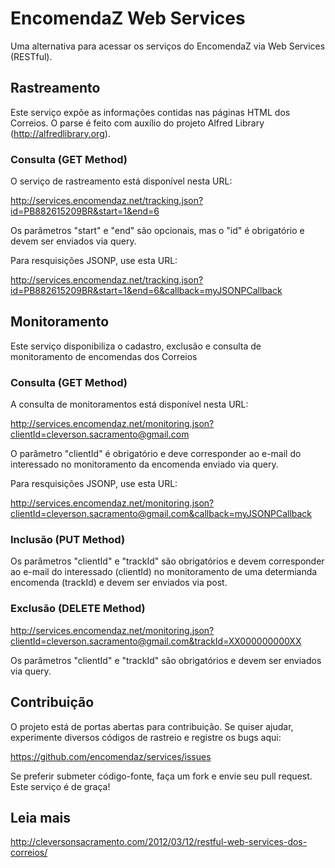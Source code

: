 EncomendaZ Web Services
=============================

Uma alternativa para acessar os serviços do EncomendaZ via Web Services (RESTful).

Rastreamento
------------

Este serviço expõe as informações contidas nas páginas HTML dos Correios. O parse é feito com auxílio do projeto Alfred Library (http://alfredlibrary.org).  

### Consulta (GET Method)

O serviço de rastreamento está disponível nesta URL:

http://services.encomendaz.net/tracking.json?id=PB882615209BR&start=1&end=6

Os parâmetros "start" e "end" são opcionais, mas o "id" é obrigatório e devem ser enviados via query.

Para resquisições JSONP, use esta URL:

http://services.encomendaz.net/tracking.json?id=PB882615209BR&start=1&end=6&callback=myJSONPCallback

Monitoramento
------------

Este serviço disponibiliza o cadastro, exclusão e consulta de monitoramento de encomendas dos Correios

### Consulta (GET Method)

A consulta de monitoramentos está disponível nesta URL:

http://services.encomendaz.net/monitoring.json?clientId=cleverson.sacramento@gmail.com

O parâmetro "clientId" é obrigatório e deve corresponder ao e-mail do interessado no monitoramento da encomenda enviado via query.

Para resquisições JSONP, use esta URL:

http://services.encomendaz.net/monitoring.json?clientId=cleverson.sacramento@gmail.com&callback=myJSONPCallback

### Inclusão (PUT Method)

Os parâmetros "clientId" e "trackId" são obrigatórios e devem corresponder ao e-mail do interessado (clientId) no monitoramento de uma determianda encomenda (trackId) e devem ser enviados via post.

### Exclusão (DELETE Method)

http://services.encomendaz.net/monitoring.json?clientId=cleverson.sacramento@gmail.com&trackId=XX000000000XX

Os parâmetros "clientId" e "trackId" são obrigatórios e devem ser enviados via query.

Contribuição
--------------

O projeto está de portas abertas para contribuição. Se quiser ajudar, experimente diversos códigos de rastreio e registre os bugs aqui:

https://github.com/encomendaz/services/issues

Se preferir submeter código-fonte, faça um fork e envie seu pull request. Este serviço é de graça!

Leia mais
--------------

http://cleversonsacramento.com/2012/03/12/restful-web-services-dos-correios/